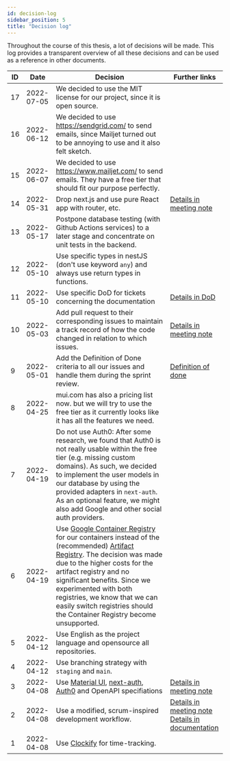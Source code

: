```yaml
---
id: decision-log
sidebar_position: 5
title: "Decision log"
---
```


Throughout the course of this thesis, a lot of decisions will be made. This log provides a transparent overview of all
these decisions and can be used as a reference in other documents.

| ID  | Date       | Decision                                                                                                                                                                                                                                                                                                                                                                                                                                      | Further links                                                                                                                                         |
|-----|------------|-----------------------------------------------------------------------------------------------------------------------------------------------------------------------------------------------------------------------------------------------------------------------------------------------------------------------------------------------------------------------------------------------------------------------------------------------|-------------------------------------------------------------------------------------------------------------------------------------------------------|
| 17  | 2022-07-05 | We decided to use the MIT license for our project, since it is open source.                                                                                                                                                                                                                                                                                                                                                                   |                                                                                                                                                       |
| 16  | 2022-06-12 | We decided to use https://sendgrid.com/ to send emails, since Mailjet turned out to be annoying to use and it also felt sketch.                                                                                                                                                                                                                                                                                                               |                                                                                                                                                       |
| 15  | 2022-06-07 | We decided to use https://www.mailjet.com/ to send emails. They have a free tier that should fit our purpose perfectly.                                                                                                                                                                                                                                                                                                                       |                                                                                                                                                       |
| 14  | 2022-05-31 | Drop next.js and use pure React app with router, etc.                                                                                                                                                                                                                                                                                                                                                                                         | [Details in meeting note](/meeting-notes/development-meeting-4)                                                                                       |
| 13  | 2022-05-17 | Postpone database testing (with Github Actions services) to a later stage and concentrate on unit tests in the backend.                                                                                                                                                                                                                                                                                                                       |                                                                                                                                                       |
| 12  | 2022-05-10 | Use specific types in nestJS (don't use keyword `any`) and always use return types in functions.                                                                                                                                                                                                                                                                                                                                              |                                                                                                                                                       |
| 11  | 2022-05-10 | Use specific DoD for tickets concerning the documentation                                                                                                                                                                                                                                                                                                                                                                                     | [Details in DoD](/general/definition-of-done)                                                                                                         |
| 10  | 2022-05-03 | Add pull request to their corresponding issues to maintain a track record of how the code changed in relation to which issues.                                                                                                                                                                                                                                                                                                                | [Details in meeting note](/meeting-notes/development-meeting-2)                                                                                       |
| 9   | 2022-05-01 | Add the Definition of Done criteria to all our issues and handle them during the sprint review.                                                                                                                                                                                                                                                                                                                                               | [Definition of done](/general/definition-of-done)                                                                                                     |
| 8   | 2022-04-25 | mui.com has also a pricing list now. but we will try to use the free tier as it currently looks like it has all the features we need.                                                                                                                                                                                                                                                                                                         |                                                                                                                                                       |
| 7   | 2022-04-19 | Do not use Auth0: After some research, we found that Auth0 is not really usable within the free tier (e.g. missing custom domains). As such, we decided to implement the user models in our database by using the provided adapters in `next-auth`. As an optional feature, we might also add Google and other social auth providers.                                                                                                         |                                                                                                                                                       |
| 6   | 2022-04-19 | Use [Google Container Registry](https://cloud.google.com/container-registry) for our containers instead of the (recommended) [Artifact Registry](https://cloud.google.com/artifact-registry). The decision was made due to the higher costs for the artifact registry and no significant benefits. Since we experimented with both registries, we know that we can easily switch registries should the Container Registry become unsupported. |                                                                                                                                                       |
| 5   | 2022-04-12 | Use English as the project language and opensource all repositories.                                                                                                                                                                                                                                                                                                                                                                          |                                                                                                                                                       |
| 4   | 2022-04-12 | Use branching strategy with `staging` and `main`.                                                                                                                                                                                                                                                                                                                                                                                             |                                                                                                                                                       |
| 3   | 2022-04-08 | Use [Material UI](https://mui.com/), [next-auth](https://next-auth.js.org/), [Auth0](https://auth0.com/) and OpenAPI specifiations                                                                                                                                                                                                                                                                                                            | [Details in meeting note](/meeting-notes/kickoff#various-technical-discussions-and-decisions)                                                         |
| 2   | 2022-04-08 | Use a modified, scrum-inspired development workflow.                                                                                                                                                                                                                                                                                                                                                                                          | [Details in meeting note](/meeting-notes/kickoff#development-process-and-timeplans)<br/>[Details in documentation](./organization#project-management) |
| 1   | 2022-04-08 | Use [Clockify](https://clockify.me/) for time-tracking.                                                                                                                                                                                                                                                                                                                                                                                       |                                                                                                                                                       |
